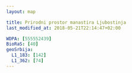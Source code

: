 ```yaml
---
layout: map

title: Prirodni prostor manastira Ljubostinja
last_modified_at: 2018-05-21T22:14:47+02:00

WDPA: [555552439]
BioRaS: [40]
geoSrbija:
  L1_183: [142]
  L1_362: [74]
---
```

